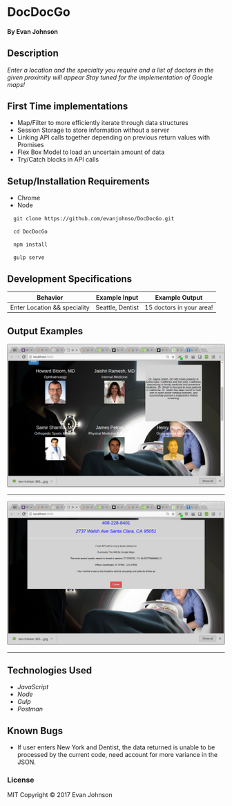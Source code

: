 # DocDocGo

#### By Evan Johnson

## Description

_Enter a location and the specialty you require and a list of doctors in the given
proximity will appear_
_Stay tuned for the implementation of Google maps!_

## First Time implementations
* Map/Filter to more efficiently iterate through data structures
* Session Storage to store information without a server
* Linking API calls together depending on previous return values with Promises
* Flex Box Model to load an uncertain amount of data
* Try/Catch blocks in API calls



## Setup/Installation Requirements

* Chrome
* Node

```console
  git clone https://github.com/evanjohnso/DocDocGo.git
```

```console
  cd DocDocGo
```

```console
  npm install
```

```console
  gulp serve
```



## Development Specifications
| Behavior      | Example Input         | Example Output        |
| ------------- | ------------- | ------------- |
| Enter Location && speciality | Seattle, Dentist  |  15 doctors in your area!  |

## Output Examples
![main screen](img/display1.png)
***
![After clicking on doctor](img/display2.png)
***



## Technologies Used

* _JavaScript_
* _Node_
* _Gulp_
* _Postman_

## Known Bugs
* If user enters New York and Dentist, the data returned is unable to be processed by the current code, need account for more variance in the JSON.


### License

MIT Copyright &copy; 2017 Evan Johnson
